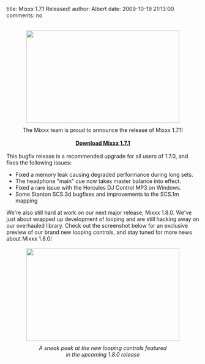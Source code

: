 title: Mixxx 1.7.1 Released!
author: Albert
date: 2009-10-19 21:13:00
comments: no

<div style="text-align: center;"><br />
<a href="{static}/images/news/Picture-5.png" onblur="try {parent.deselectBloggerImageGracefully();} catch(e) {}"><img alt="" border="0" src="{static}/images/news/Picture-5.png" id="BLOGGER_PHOTO_ID_5394881058757702610" style="cursor: pointer; display: block; height: 241px; margin: 0px auto 10px; text-align: center; width: 400px;" />
</a>
The Mixxx team is proud to announce the release of Mixxx 1.7.1!</div>
<br />
<div style="text-align: center;"><a href="http://www.mixxx.org/download/" style="font-weight: bold;">Download Mixxx 1.7.1</a>
</div>
<br />
This bugfix release is a recommended upgrade for all users of 1.7.0, and fixes the following issues:<br />
<ul><li>Fixed a memory leak causing degraded performance during long sets.</li>
<li>The headphone "main" cue now takes master balance into effect.</li>
<li>Fixed a rare issue with the Hercules DJ Control MP3 on Windows.</li>
<li>Some Stanton SCS.3d bugfixes and improvements to the SCS.1m mapping</li>
</ul>
We're also still hard at work on our next major release, Mixxx 1.8.0. We've just about wrapped up development of looping and are still hacking away on our overhauled library. Check out the screenshot below for an exclusive preview of our brand new looping controls, and stay tuned for more news about Mixxx 1.8.0!<br />
<br />
<center><a href="{static}/images/news/Picture-9.png" onblur="try {parent.deselectBloggerImageGracefully();} catch(e) {}"><img alt="" border="0" src="{static}/images/news/Picture-9.png" id="BLOGGER_PHOTO_ID_5394879818976018802" style="cursor: pointer; display: block; height: 241px; margin: 0px auto 10px; text-align: center; width: 400px;" />
</a>
</center>
<div style="text-align: center;"><span style="font-style: italic;">A sneak peek at the new looping controls featured<br />
in the upcoming 1.8.0 release<br />
</span>
</div>
